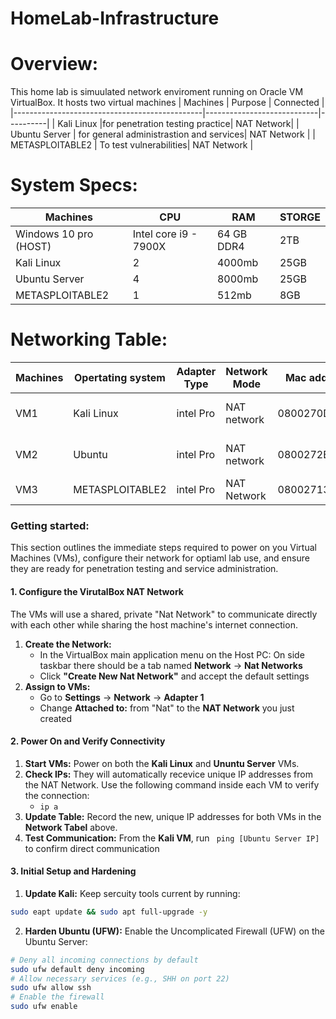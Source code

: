 # HomeLab-Infrastructure

# Overview: 
  This home lab is simuulated network enviroment running on Oracle VM VirtualBox.
  It hosts two virtual machines
  | Machines                                       | Purpose        | Connected |
|-----------------------------------------------|----------------------------|----------|
| Kali Linux                                    |for penetration testing practice| NAT Network|
| Ubuntu Server          | for general administrastion and services| NAT Network |
| METASPLOITABLE2        | To test vulnerabilities| NAT Network | 
      
# System Specs:
   | Machines                                   | CPU                         | RAM |  STORGE |
|-----------------------------------------------|----------------------------|---------|-------|
| Windows 10 pro (HOST)                                | Intel core i9 - 7900X | 64 GB DDR4| 2TB|
| Kali Linux          | 2 | 4000mb  |25GB
| Ubuntu Server       | 4 | 8000mb  |25GB
| METASPLOITABLE2     | 1 | 512mb   |8GB

# Networking Table: 
| Machines   | Opertating system| Adapter Type| Network Mode|Mac address| IP address|Purpose|
|------------|------------------|-------------|-------------|-----------|-----------|------|
|VM1           |Kali Linux | intel Pro | NAT network| 0800270D1B72 | 10.0.2.3 | Pentesting security tools|
|VM2       | Ubuntu | intel Pro | NAT network|0800272B2EED | 10.0.2.15 | Web server testing services|
|VM3       | METASPLOITABLE2 | intel Pro | NAT Network| 080027133BAF | 192.168.1.3 | vulnerability Testing| 

### Getting started:
This section outlines the immediate steps required to power on you Virtual Machines (VMs),
configure their network for optiaml lab use, and ensure they are ready for penetration testing and 
service administration.

#### 1. Configure the VirutalBox NAT Network 
The VMs will use a shared, private "Nat Network" to communicate directly with each other while sharing the host machine's internet connection.

1. **Create the Network:**
   * In the VirtualBox main application menu on the Host PC: On side taskbar there should be a tab named **Network** -> **Nat Networks** 
   * Click **"Create New Nat Network"** and accept the default settings
2. **Assign to VMs:**
   * Go to **Settings** -> **Network** -> **Adapter 1** 
   * Change **Attached to:** from "Nat" to the **NAT Network** you just created
   
#### 2. Power On and Verify Connectivity
1. **Start VMs:** Power on both the **Kali Linux** and **Ununtu Server** VMs.
2. **Check IPs:** They will automatically recevice unique IP addresses from the NAT Network.
   Use the following command inside each VM to verify the connection:
   * `ip a`
3. **Update Table:** Record the new, unique IP addresses for both VMs in the **Network Tabel** above.
4. **Test Communication:** From the **Kali VM**, run ` ping [Ubuntu Server IP]` to confirm direct communication

#### 3. Initial Setup and Hardening
1. **Update Kali:** Keep sercuity tools current by running: 
```bash
sudo eapt update && sudo apt full-upgrade -y
```
2. **Harden Ubuntu (UFW):** Enable the Uncomplicated Firewall (UFW) on the Ubuntu Server:
```bash
# Deny all incoming connections by default 
sudo ufw default deny incoming
# Allow necessary services (e.g., SHH on port 22)
sudo ufw allow ssh
# Enable the firewall 
sudo ufw enable
```

